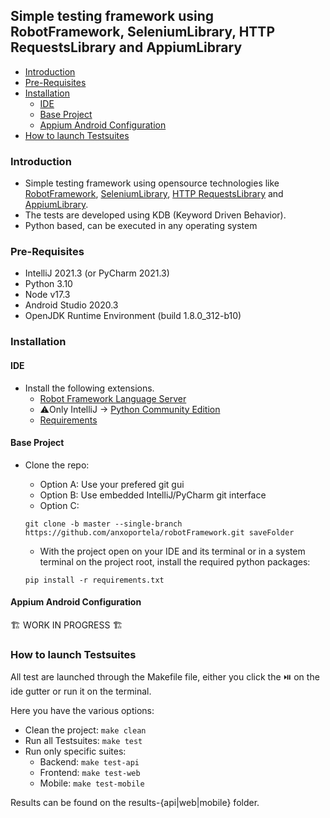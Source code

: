 ## Simple testing framework using RobotFramework, SeleniumLibrary, HTTP RequestsLibrary and AppiumLibrary

- [Introduction](#introduction)
- [Pre-Requisites](#pre-requisites)
- [Installation](#installation)
    + [IDE](#ide)
    + [Base Project](#base-project)
    + [Appium Android Configuration](#appium-android-configuration)
- [How to launch Testsuites](#how-to-launch-testsuites)

### Introduction

- Simple testing framework using opensource technologies like [RobotFramework](https://robotframework.org/), [SeleniumLibrary](https://robotframework.org/SeleniumLibrary/SeleniumLibrary.html), [HTTP RequestsLibrary](https://marketsquare.github.io/robotframework-requests/doc/RequestsLibrary.html) and [AppiumLibrary](https://serhatbolsu.github.io/robotframework-appiumlibrary/AppiumLibrary.html).
- The tests are developed using KDB (Keyword Driven Behavior).
- Python based, can be executed in any operating system



### Pre-Requisites

- IntelliJ 2021.3 (or PyCharm 2021.3)
- Python 3.10
- Node v17.3
- Android Studio 2020.3
- OpenJDK Runtime Environment (build 1.8.0_312-b10)



### Installation


#### IDE

- Install the following extensions.
    - [Robot Framework Language Server](https://plugins.jetbrains.com/plugin/16086-robot-framework-language-server)
    - :warning:Only IntelliJ -> [Python Community Edition](https://plugins.jetbrains.com/plugin/7322-python-community-edition)
    - [Requirements](https://plugins.jetbrains.com/plugin/10837-requirements)


#### Base Project

- Clone the repo:
    - Option A: Use your prefered git gui
    - Option B: Use embedded IntelliJ/PyCharm git interface
    - Option C:
    
    ` git clone -b master --single-branch https://github.com/anxoportela/robotFramework.git saveFolder `

    - With the project open on your IDE and its terminal or in a system terminal on the project root, install the required python packages: 

    ` pip install -r requirements.txt `


#### Appium Android Configuration

:building_construction: WORK IN PROGRESS :building_construction:



### How to launch Testsuites

All test are launched through the Makefile file, either you click the :play_or_pause_button: on the ide gutter or run it on the terminal. 

Here you have the various options:

 - Clean the project: ` make clean `
 - Run all Testsuites: ` make test `
 - Run only specific suites:
    - Backend: ` make test-api `
    - Frontend: ` make test-web `
    - Mobile: ` make test-mobile `

Results can be found on the results-{api|web|mobile} folder.